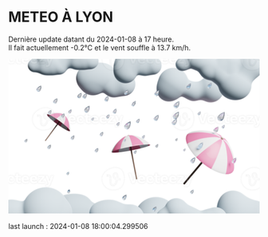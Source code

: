 # METEO À LYON

Dernière update datant du 2024-01-08 à 17 heure.  
Il fait actuellement -0.2°C et le vent souffle à 13.7 km/h.      

![](./.github/rain.png)

last launch : 2024-01-08 18:00:04.299506
